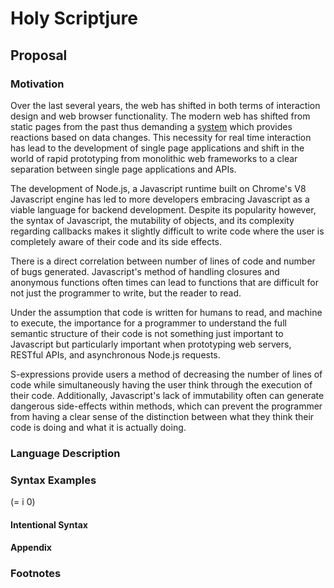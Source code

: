 # Holy Scriptjure

## Proposal

### Motivation
Over the last several years, the web has shifted in both terms of interaction
design and web browser functionality. The modern web has shifted from static
pages from the past thus demanding a [system][1] which provides reactions based
on data changes. This necessity for real time interaction has lead to the
development of single page applications and shift in the world of rapid
prototyping from monolithic web frameworks to a clear separation between single
page applications and APIs.

The development of Node.js, a Javascript runtime built on Chrome's V8 Javascript
engine has led to more developers embracing Javascript as a viable language for
backend development. Despite its popularity however, the syntax of Javascript,
the mutability of objects, and its complexity regarding callbacks makes it
slightly difficult to write code where the user is completely aware of their
code and its side effects.

There is a direct correlation between number of lines of code and number of bugs
generated. Javascript's method of handling closures and anonymous functions often
times can lead to functions that are difficult for not just the programmer to
write, but the reader to read. 

Under the assumption that code is written for humans to read, and
machine to execute, the importance for a programmer to understand the full
semantic structure of their code is not something just important to Javascript
but particularly important when prototyping web servers, RESTful APIs, and
asynchronous Node.js requests.

S-expressions provide users a method of decreasing the number of
lines of code while simultaneously having the user think through the execution
of their code. Additionally, Javascript's lack of immutability often can
generate dangerous side-effects within methods, which can prevent the programmer
from having a clear sense of the distinction between what they think their code
is doing and what it is actually doing.

### Language Description

### Syntax Examples

(= i 0) 

#### Intentional Syntax

#### Appendix

### Footnotes

[1]: http://rauchg.com/2014/7-principles-of-rich-web-applications/
